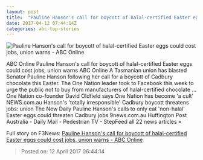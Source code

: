 ```yaml
---
layout: post
title:  "Pauline Hanson's call for boycott of halal-certified Easter eggs could cost jobs, union warns - ABC Online"
date: 2017-04-12 07:44:14Z
categories: abc-top-stories
---
```


![Pauline Hanson's call for boycott of halal-certified Easter eggs could cost jobs, union warns - ABC Online](http://www.abc.net.au/news/image/8439718-1x1-700x700.jpg)

ABC Online Pauline Hanson's call for boycott of halal-certified Easter eggs could cost jobs, union warns ABC Online A Tasmanian union has blasted Senator Pauline Hanson following her call for a boycott of Cadbury chocolate this Easter. The One Nation leader took to Facebook this week to urge the public not to buy from manufacturers of halal-certified chocolate ... One Nation co-founder David Oldfield says One Nation has become 'a cult' NEWS.com.au Hanson's 'totally irresponsible' Cadbury boycott threatens jobs: union The New Daily Pauline Hanson's calls to only eat 'non-halal' Easter eggs could threaten Cadbury jobs 9news.com.au Huffington Post Australia - Daily Mail - Pedestrian TV - StepFeed all 22 news articles »


Full story on F3News: [Pauline Hanson's call for boycott of halal-certified Easter eggs could cost jobs, union warns - ABC Online](http://www.f3nws.com/n/DZSkzC)

> Posted on: 12 April 2017 06:44:14
